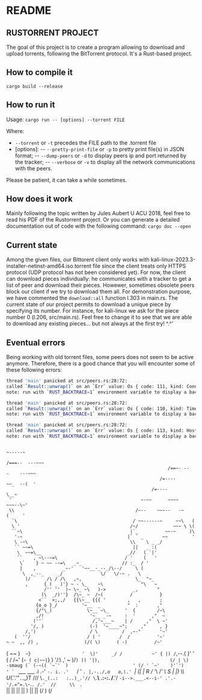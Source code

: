 # README

## RUSTORRENT PROJECT

The goal of this project is to create a program allowing to download and upload
torrents, following the BitTorrent protocol. It's a Rust-based project.

## How to compile it

`cargo build --release`

## How to run it

Usage: `cargo run -- [options] --torrent FILE`

Where:
- `--torrent` or `-t` precedes the FILE path to the .torrent file
- [options]:
-- `--pretty-print-file` or `-p` to pretty print file(s) in JSON format;
-- `--dump-peers` or `-d` to display peers ip and port returned by the tracker;
-- `--verbose` or `-v` to display all the network communications with the
peers.

Please be patient, it can take a while sometimes.

## How does it work

Mainly following the topic written by Jules Aubert U ACU 2018, feel free to
read his PDF of the Rustorrent project.
Or you can generate a detailed documentation out of code with the following
command: `cargo doc --open`

## Current state

Among the given files, our Bittorent client only works with
kali-linux-2023.3-installer-netinst-amd64.iso.torrent file since the client treats
only HTTPS protocol (UDP protocol has not been considered yet).
For now, the client can download pieces individually: he communicates with
a tracker to get a list of peer and download their pieces. Howewer, sometimes
obsolete peers block our client if we try to download them all. For
demonstration purpose, we have commented the `download::all` function l.303 in
main.rs.
The current state of our project permits to download a unique piece by specifying
its number. For instance, for kali-linux we ask for the piece number 0
(l.206, src/main.rs). Feel free to change it to see that we are able to
download any existing pieces... but not always at the first try! ^.^'

## Eventual errors

Being working with old torrent files, some peers does not seem to be active anymore.
Therefore, there is a good chance that you will encounter some of these following errors:

```bash
thread 'main' panicked at src/peers.rs:28:72:
called `Result::unwrap()` on an `Err` value: Os { code: 111, kind: ConnectionRefused, message: "Connection refused" }
note: run with `RUST_BACKTRACE=1` environment variable to display a backtrace
```

```bash
thread 'main' panicked at src/peers.rs:28:72:
called `Result::unwrap()` on an `Err` value: Os { code: 110, kind: TimedOut, message: "Connection timed out" }
note: run with `RUST_BACKTRACE=1` environment variable to display a backtrace
```

```bash
thread 'main' panicked at src/peers.rs:28:72:
called `Result::unwrap()` on an `Err` value: Os { code: 113, kind: HostUnreachable, message: "No route to host" }
note: run with `RUST_BACKTRACE=1` environment variable to display a backtrace
```



                                                                         ~-----~
                                                                      /===--  ---~~~
                                                                /==~- --   -    ---~~~
                                                             /=----         ~~_  --(  '
                                                          /=----               \__~
     '                                                ~-~~      ~~~~        ~~~--\~'
     \\                                             /~--    ~~~--   -~     (     '
      `\                                           / ~~------~     ~~\   (
      \ '                                         /~/             ~~~ \ \(
      ``~\                                        |`_          ~~-~     )\
       '-~                                       |` ` _       ~~         '
       \ -~\                                      \\    \ _ _/
       `` ~~=\                                     ||   _ :(
        \  ~~=\__                                _//   ( `|'
        ``    , ~\--~=\                         / '    (   '
         \`    } ~ ~~ -~=\   _~_               // :_  / '
         |    ,          _~-'   '~~__-_--_/\--/     \ (
          \  ,_--_     _/              \/   \/-~ .   \
           )/      /\ / /\   ,~,                    \_  "~_
           ,      { ( _ )'} ~ - \_    ~\              "\   ~
                  /'' ''  )~ \~_ ~\   )->          _,       "
                 (\  _/)''}  /\~_ ~  /~(          /          }
                <``  >;,,/   {{\~__ {{{ '        ,   ,       ;
               {o_o }_/         '~__  _          "  :       ,"
               {/"\_)             \~__ ~\_      '  {        /~\
               ,/!                 '~__ _-~     :  '      ,"  ~
              (''`                  /,'~___~    | /     ,"  \ ~'
             '/, )                 (-)  '~____~";     ,"     , }
           /,')                    / \         /  ,~-"       '~'
       (  ''/                     / ( '       /  /          '~'
    ~ ~  ,, /) ,                 (/( \)      ( -)          /~'
  (  ~~ )`  ~}                   '  \)'     _/ /           ~'
 { |) /`,--.(  }'                    '     (  /          /~'
(` ~ ( c|~~| `}   )                        '/:\         ,'
 ~ )/``) )) '|),                          (/ | \)                 -smaug
  (` (-~(( `~`'  )                        ' (/ '
   `~'    )'`')                              '
     ` ``
      ___     ___
     .i .-'   `-. i.
   .'   `/     \'  _`.
   |,-../,o   o,\.' `|
(| | R / '_\ /_' \ S | |)
 \\\ U(_.'.'"`.`._)T ///
  \\`._(..:   :..)_.'//
   \`.__\ .:-:. /__.'/
    `-i-->.___.<--i-'
    .'.-'/.=^=.\`-.`.
   /.'  //     \\  `.\
  ||   ||       ||   ||
  \)   ||       ||  (/
       \)       (/
